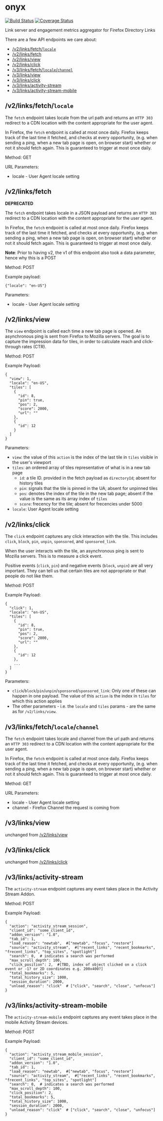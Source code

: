 # onyx

[![Build Status](https://travis-ci.org/oyiptong/onyx.svg?branch=master)](https://travis-ci.org/oyiptong/onyx)
[![Coverage Status](https://coveralls.io/repos/oyiptong/onyx/badge.png?branch=master)](https://coveralls.io/r/oyiptong/onyx?branch=master)

Link server and engagement metrics aggregator for Firefox Directory Links

There are a few API endpoints we care about:

* [/v2/links/fetch/`locale`](#v2linksfetchlocale)
* [/v2/links/fetch](#v2linksfetch)
* [/v2/links/view](#v2linksview)
* [/v2/links/click](#v2linksclick)
* [/v3/links/fetch/`locale`/`channel`](#v3linksfetchlocalechannel)
* [/v3/links/view](#v3linksview)
* [/v3/links/click](#v3linksclick)
* [/v3/links/activity-stream](#v3linksactivity-stream)
* [/v3/links/activity-stream-mobile](#v3linksactivity-stream-mobile)

## /v2/links/fetch/`locale`

The `fetch` endpoint takes locale from the url path and returns an `HTTP 303` redirect to a CDN location with the content appropriate for the user agent.

In Firefox, the `fetch` endpoint is called at most once daily. Firefox keeps
track of the last time it fetched, and checks at every opportunity, (e.g. when
sending a ping, when a new tab page is open, on browser start) whether or not
it should fetch again. This is guaranteed to trigger at most once daily.

Method: GET

URL Parameters:

* locale	-	User Agent locale setting

## /v2/links/fetch

__DEPRECATED__

The `fetch` endpoint takes locale in a JSON payload and returns an `HTTP 303` redirect to a CDN location with the content appropriate for the user agent.

In Firefox, the `fetch` endpoint is called at most once daily. Firefox keeps
track of the last time it fetched, and checks at every opportunity, (e.g. when
sending a ping, when a new tab page is open, on browser start) whether or not
it should fetch again. This is guaranteed to trigger at most once daily.

__Note__: Prior to having v2, the v1 of this endpoint also took a data parameter, hence why this is a POST

Method: POST

Example payload:

    {"locale": "en-US"}
    
    
Parameters:

* locale	-	User Agent locale setting


## /v2/links/view

The `view` endpoint is called each time a new tab page is opened. An asynchronous ping is sent from Firefox to Mozilla servers. The goal is to capture the impression data for tiles, in order to calculate reach and click-through rates (CTR).

Method: POST

Example Payload:

    {
      "view": 1,
      "locale": "en-US",
      "tiles": [
        {
    	  "id": 8,
          "pin": true,
          "pos": 2,
          "score": 2000,
    	  "url": ""
    	},
    	{
    	  "id": 12
    	}
      ]
    }

Parameters:
* `view`: the value of this `action` is the index of the last tile in `tiles` visible in the user's viewport
* `tiles`: an ordered array of tiles representative of what is in a new tab page
	* `id`: a tile ID. provided in the fetch payload as `directoryId`; absent for history tiles
	* `pin`: signals that the tile is pinned in the UA; absent for unpinned tiles
	* `pos`: denotes the index of the tile in the new tab page; absent if the value is the same as its array index of `tiles`
	* `score`: frecency for the tile; absent for frecencies under 5000
* `locale`: User Agent locale setting


## /v2/links/click

The `click` endpoint captures any click interaction with the tile. This includes `click`, `block`, `pin`, `unpin`, `sponsored`, and `sponsored_link`.

When the user interacts with the tile, an asynchronous ping is sent to Mozilla servers. This is to measure a click event.

Positive events (`click`, `pin`) and negative events (`block`, `unpin`) are all very important. They can tell us that certain tiles are not appropriate or that people do not like them.

Method: POST

Example Payload:

    {
      "click": 1,
      "locale": "en-US",
      "tiles": [
        {
          "id": 8,
          "pin": true,
          "pos": 2,
          "score": 2000,
          "url": ""
        },
        {
          "id": 12
        },
        ...
      ]
    }

Parameters:

* `click`/`block`/`pin`/`unpin`/`sponsored`/`sponsored_link`: Only one of these can happen in one payload. The value of this `action` is the index in `tiles` for which this action applies
* The other parameters - i.e. the `locale` and `tiles` params - are the same as for `/v2/links/view`.

## /v3/links/fetch/`locale`/`channel`

The `fetch` endpoint takes locale and channel from the url path and returns an `HTTP 303` redirect to a CDN location with the content appropriate for the user agent.

In Firefox, the `fetch` endpoint is called at most once daily. Firefox keeps
track of the last time it fetched, and checks at every opportunity, (e.g. when
sending a ping, when a new tab page is open, on browser start) whether or not
it should fetch again. This is guaranteed to trigger at most once daily.

Method: GET

URL Parameters:

* locale	-	User Agent locale setting
* channel       -       Firefox Channel the request is coming from

## /v3/links/view

unchanged from [/v2/links/view](#v2linksview)

## /v3/links/click

unchanged from [/v2/links/click](#v2linksclick)

## /v3/links/activity-stream

The `activity-stream` endpoint captures any event takes place in the Activity Stream Addon.

Method: POST

Example Payload:

    {
      "action": "activity_stream_session",
      "client_id": "some_client_id",
      "addon_version": "1.0",
      "tab_id": 1,
      "load_reason": "newtab",  #["newtab", "focus", "restore"]
      "source": "activity_stream",  #["recent_links", "recent_bookmarks", "frecent_links", "top_sites", "spotlight"]
      "search": 0,  # indicates a search was performed
      "max_scroll_depth": 100,
      "click_position": 2,  #[TBD, index of object clicked on a click event or -1? or 2D coordinates e.g. 200x400?]
      "total_bookmarks": 5,
      "total_history_size": 1000,
      "session_duration": 2000,
      "unload_reason": "click"  # ["click", "search", "close", "unfocus"]
    }

## /v3/links/activity-stream-mobile

The `activity-stream-mobile` endpoint captures any event takes place in the mobile Activity Stream devices.

Method: POST

Example Payload:

    {
      "action": "activity_stream_mobile_session",
      "client_id": "some_client_id",
      "addon_version": "1.0",
      "tab_id": 1,
      "load_reason": "newtab",  #["newtab", "focus", "restore"]
      "source": "activity_stream",  #["recent_links", "recent_bookmarks", "frecent_links", "top_sites", "spotlight"]
      "search": 0,  # indicates a search was performed
      "max_scroll_depth": 100,
      "click_position": 2,
      "total_bookmarks": 5,
      "total_history_size": 1000,
      "session_duration": 2000,
      "unload_reason": "click"  # ["click", "search", "close", "unfocus"]
    }
